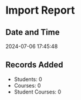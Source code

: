 # Import Report
## Date and Time
2024-07-06 17:45:48

## Records Added
- Students: 0
- Courses: 0
- Student Courses: 0

